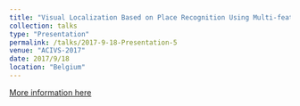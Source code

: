 ```yaml
---
title: "Visual Localization Based on Place Recognition Using Multi-feature Combination (D-位LBP++HOG)"
collection: talks
type: "Presentation"
permalink: /talks/2017-9-18-Presentation-5
venue: "ACIVS-2017"
date: 2017/9/18
location: "Belgium"
---
```


[More information here](http://acivs.org/acivs2017/)
